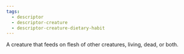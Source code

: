 ```yaml
---
tags:
  - descriptor
  - descriptor-creature
  - descriptor-creature-dietary-habit
---
```

A creature that feeds on flesh of other creatures, living, dead, or both.